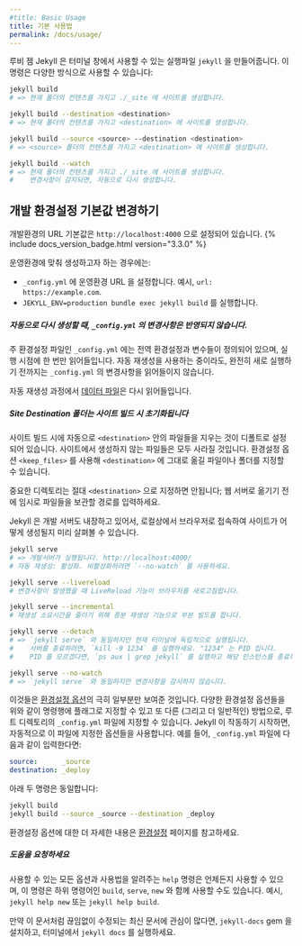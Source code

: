 ```yaml
---
#title: Basic Usage
title: 기본 사용법
permalink: /docs/usage/
---
```


<!--
The Jekyll gem makes a `jekyll` executable available to you in your Terminal
window. You can use this command in a number of ways:
-->
루비 젬 Jekyll 은 터미널 창에서 사용할 수 있는 실행파일 `jekyll` 을 만들어줍니다. 이
명령은 다양한 방식으로 사용할 수 있습니다:

<!--
```sh
jekyll build
# => The current folder will be generated into ./_site

jekyll build --destination <destination>
# => The current folder will be generated into <destination>

jekyll build --source <source> --destination <destination>
# => The <source> folder will be generated into <destination>

jekyll build --watch
# => The current folder will be generated into ./_site,
#    watched for changes, and regenerated automatically.
```
-->
```sh
jekyll build
# => 현재 폴더의 컨텐츠를 가지고 ./_site 에 사이트를 생성합니다.

jekyll build --destination <destination>
# => 현재 폴더의 컨텐츠를 가지고 <destination> 에 사이트를 생성합니다.

jekyll build --source <source> --destination <destination>
# => <source> 폴더의 컨텐츠를 가지고 <destination> 에 사이트를 생성합니다.

jekyll build --watch
# => 현재 폴더의 컨텐츠를 가지고 ./_site 에 사이트를 생성합니다.
#    변경사항이 감지되면, 자동으로 다시 생성합니다.
```

<!--
## Override default development settings
-->
## 개발 환경설정 기본값 변경하기

<!--
Default URL is set to `http://localhost:4000` in development environment. {% include docs_version_badge.html version="3.3.0" %}
-->
개발환경의 URL 기본값은 `http://localhost:4000` 으로 설정되어 있습니다. {% include docs_version_badge.html version="3.3.0" %}

<!--
If you want to build for your production environment:
-->
운영환경에 맞춰 생성하고자 하는 경우에는:

<!--
  - Set your production URL in `_config.yml` e.g. `url: https://example.com`.
  - Run `JEKYLL_ENV=production bundle exec jekyll build`.
-->
  - `_config.yml` 에 운영환경 URL 을 설정합니다. 예시, `url: https://example.com`.
  - `JEKYLL_ENV=production bundle exec jekyll build` 를 실행합니다.

<div class="note info">
<!--
  <h5>Changes to <code>_config.yml</code> are not included during automatic regeneration.</h5>
  <p>
    The <code>_config.yml</code> master configuration file contains global configurations
    and variable definitions that are read once at execution time. Changes made to <code>_config.yml</code>
    during automatic regeneration are not loaded until the next execution.
  </p>
  <p>
    Note <a href="../datafiles">Data Files</a> are included and reloaded during automatic regeneration.
  </p>
-->
  <h5>자동으로 다시 생성할 때, <code>_config.yml</code> 의 변경사항은 반영되지 않습니다.</h5>
  <p>
    주 환경설정 파일인 <code>_config.yml</code> 에는 전역 환경설정과 변수들이 정의되어 있으며,
    실행 시점에 한 번만 읽어들입니다. 자동 재생성을 사용하는 중이라도, 완전히 새로 실행하기 전까지는
    <code>_config.yml</code> 의 변경사항을 읽어들이지 않습니다.
  </p>
  <p>
    자동 재생성 과정에서 <a href="../datafiles">데이터 파일</a>은 다시 읽어들입니다.
  </p>
</div>

<div class="note warning">
<!--
  <h5>Destination folders are cleaned on site builds</h5>
  <p>
    The contents of <code>&lt;destination&gt;</code> are automatically
    cleaned, by default, when the site is built. Files or folders that are not
    created by your site will be removed. Files and folders you wish to retain
    in <code>&lt;destination&gt;</code> may be specified within the <code>&lt;keep_files&gt;</code>
    configuration directive.
  </p>
  <p>
    Do not use an important location for <code>&lt;destination&gt;</code>;
    instead, use it as a staging area and copy files from there to your web server.
  </p>
-->
  <h5>Site Destination 폴더는 사이트 빌드 시 초기화됩니다</h5>
  <p>
    사이트 빌드 시에 자동으로 <code>&lt;destination&gt;</code> 안의 파일들을
    지우는 것이 디폴트로 설정되어 있습니다. 사이트에서 생성하지 않는 파일들은
    모두 사라질 것입니다. 환경설정 옵션 <code>&lt;keep_files&gt;</code> 를
    사용해 <code>&lt;destination&gt;</code> 에 그대로 옮길 파일이나 폴더를
    지정할 수 있습니다.
  </p>
  <p>
    중요한 디렉토리는 절대 <code>&lt;destination&gt;</code> 으로 지정하면 안됩니다;
    웹 서버로 옮기기 전에 임시로 파일들을 보관할 경로를 입력하세요.
  </p>
</div>

<!--
Jekyll also comes with a built-in development server that will allow you to
preview what the generated site will look like in your browser locally.
-->
Jekyll 은 개발 서버도 내장하고 있어서, 로컬상에서 브라우저로 접속하여 사이트가
어떻게 생성될지 미리 살펴볼 수 있습니다.

<!--
```sh
jekyll serve
# => A development server will run at http://localhost:4000/
# Auto-regeneration: enabled. Use `--no-watch` to disable.

jekyll serve --livereload
# LiveReload refreshes your browser after a change.

jekyll serve --incremental
# Incremental will perform a partial build in order to reduce regeneration time.

jekyll serve --detach
# => Same as `jekyll serve` but will detach from the current terminal.
#    If you need to kill the server, you can `kill -9 1234` where "1234" is the PID.
#    If you cannot find the PID, then do, `ps aux | grep jekyll` and kill the instance.
```
-->
```sh
jekyll serve
# => 개발서버가 실행됩니다. http://localhost:4000/
# 자동 재생성: 활성화. 비활성화하려면 `--no-watch` 를 사용하세요.

jekyll serve --livereload
# 변경사항이 발생했을 때 LiveReload 기능이 브라우저를 새로고침합니다.

jekyll serve --incremental
# 재생성 소요시간을 줄이기 위해 증분 재생성 기능으로 부분 빌드를 합니다.

jekyll serve --detach
# => `jekyll serve` 와 동일하지만 현재 터미널에 독립적으로 실행됩니다.
#    서버를 종료하려면, `kill -9 1234` 를 실행하세요. "1234" 는 PID 입니다.
#    PID 를 모르겠다면, `ps aux | grep jekyll` 를 실행하고 해당 인스턴스를 종료하세요.
```

<!--
```sh
jekyll serve --no-watch
# => Same as `jekyll serve` but will not watch for changes.
```
-->
```sh
jekyll serve --no-watch
# => `jekyll serve` 와 동일하지만 변경사항을 감시하지 않습니다.
```

<!--
These are just a few of the available [configuration options](../configuration/).
Many configuration options can either be specified as flags on the command line,
or alternatively (and more commonly) they can be specified in a `_config.yml`
file at the root of the source directory. Jekyll will automatically use the
options from this file when run. For example, if you place the following lines
in your `_config.yml` file:
-->
이것들은 [환경설정 옵션](../configuration/)의 극히 일부분만 보여준 것입니다.
다양한 환경설정 옵션들을 위와 같이 명령행에 플래그로 지정할 수 있고 또 다른
(그리고 더 일반적인) 방법으로, 루트 디렉토리의 `_config.yml` 파일에 지정할 수
있습니다. Jekyll 이 작동하기 시작하면, 자동적으로 이 파일에 지정한 옵션들을
사용합니다. 예를 들어, `_config.yml` 파일에 다음과 같이 입력한다면:


```yaml
source:      _source
destination: _deploy
```

<!--
Then the following two commands will be equivalent:
-->
아래 두 명령은 동일합니다:

```sh
jekyll build
jekyll build --source _source --destination _deploy
```

<!--
For more about the possible configuration options, see the
[configuration](../configuration/) page.
-->
환경설정 옵션에 대한 더 자세한 내용은 [환경설정](../configuration/) 페이지를
참고하세요.

<!--
<div class="note info">
  <h5>Call for help</h5>
  <p>
    The <code>help</code> command is always here to remind you of all available options and usage, and also works with the <code>build</code>, <code>serve</code> and <code>new</code> subcommands, e.g <code>jekyll help new</code> or <code>jekyll help build</code>.
  </p>
</div>
-->
<div class="note info">
  <h5>도움을 요청하세요</h5>
  <p>
    사용할 수 있는 모든 옵션과 사용법을 알려주는 <code>help</code> 명령은 언제든지 사용할 수 있으며, 이 명령은 하위 명령어인 <code>build</code>, <code>serve</code>, <code>new</code> 와 함께 사용할 수도 있습니다. 예시, <code>jekyll help new</code> 또는 <code>jekyll help build</code>.
  </p>
</div>

<!--
If you're interested in browsing these docs on-the-go, install the
`jekyll-docs` gem and run `jekyll docs` in your terminal.
-->
만약 이 문서처럼 끊임없이 수정되는 최신 문서에 관심이 많다면, `jekyll-docs` gem
을 설치하고, 터미널에서 `jekyll docs` 를 실행하세요.
